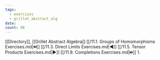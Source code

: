 ```yaml
---
tags:
  - exercises
  - grillet_abstract_alg
date:
count: 98
---
```

[[Directory]], [[Grillet Abstract Algebra]]
[[/11.1. Groups of Homomorphisms Exercises.md|🞀🞀]] [[/11.3. Direct Limits Exercises.md|◀]] [[/11.5. Tensor Products Exercises.md|▶]] [[/11.9. Completions Exercises.md|🞂🞂]]
1. 
